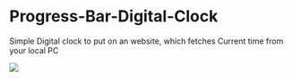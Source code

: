 # Progress-Bar-Digital-Clock

Simple Digital clock to put on an website, which fetches Current time from your local PC

![](https://github.com/aditya-2403/Progress-Bar-Digital-Clock/dcgif.gif)

